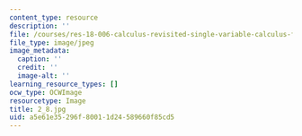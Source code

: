 ```yaml
---
content_type: resource
description: ''
file: /courses/res-18-006-calculus-revisited-single-variable-calculus-fall-2010/a5e61e35296f80011d24589660f85cd5_2_8.jpg
file_type: image/jpeg
image_metadata:
  caption: ''
  credit: ''
  image-alt: ''
learning_resource_types: []
ocw_type: OCWImage
resourcetype: Image
title: 2_8.jpg
uid: a5e61e35-296f-8001-1d24-589660f85cd5
---
```

